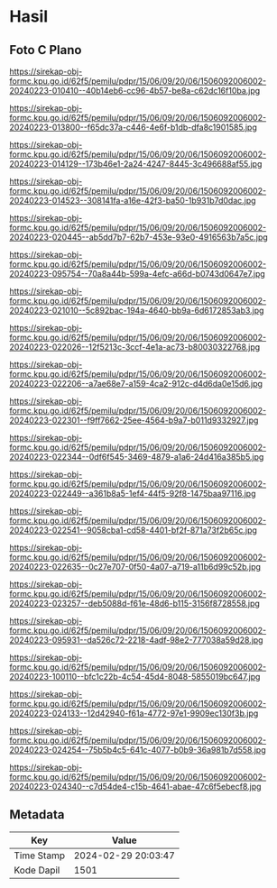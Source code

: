 # Hasil

## Foto C Plano

https://sirekap-obj-formc.kpu.go.id/62f5/pemilu/pdpr/15/06/09/20/06/1506092006002-20240223-010410--40b14eb6-cc96-4b57-be8a-c62dc16f10ba.jpg

https://sirekap-obj-formc.kpu.go.id/62f5/pemilu/pdpr/15/06/09/20/06/1506092006002-20240223-013800--f65dc37a-c446-4e6f-b1db-dfa8c1901585.jpg

https://sirekap-obj-formc.kpu.go.id/62f5/pemilu/pdpr/15/06/09/20/06/1506092006002-20240223-014129--173b46e1-2a24-4247-8445-3c496688af55.jpg

https://sirekap-obj-formc.kpu.go.id/62f5/pemilu/pdpr/15/06/09/20/06/1506092006002-20240223-014523--308141fa-a16e-42f3-ba50-1b931b7d0dac.jpg

https://sirekap-obj-formc.kpu.go.id/62f5/pemilu/pdpr/15/06/09/20/06/1506092006002-20240223-020445--ab5dd7b7-62b7-453e-93e0-4916563b7a5c.jpg

https://sirekap-obj-formc.kpu.go.id/62f5/pemilu/pdpr/15/06/09/20/06/1506092006002-20240223-095754--70a8a44b-599a-4efc-a66d-b0743d0647e7.jpg

https://sirekap-obj-formc.kpu.go.id/62f5/pemilu/pdpr/15/06/09/20/06/1506092006002-20240223-021010--5c892bac-194a-4640-bb9a-6d6172853ab3.jpg

https://sirekap-obj-formc.kpu.go.id/62f5/pemilu/pdpr/15/06/09/20/06/1506092006002-20240223-022026--12f5213c-3ccf-4e1a-ac73-b80030322768.jpg

https://sirekap-obj-formc.kpu.go.id/62f5/pemilu/pdpr/15/06/09/20/06/1506092006002-20240223-022206--a7ae68e7-a159-4ca2-912c-d4d6da0e15d6.jpg

https://sirekap-obj-formc.kpu.go.id/62f5/pemilu/pdpr/15/06/09/20/06/1506092006002-20240223-022301--f9ff7662-25ee-4564-b9a7-b011d9332927.jpg

https://sirekap-obj-formc.kpu.go.id/62f5/pemilu/pdpr/15/06/09/20/06/1506092006002-20240223-022344--0df6f545-3469-4879-a1a6-24d416a385b5.jpg

https://sirekap-obj-formc.kpu.go.id/62f5/pemilu/pdpr/15/06/09/20/06/1506092006002-20240223-022449--a361b8a5-1ef4-44f5-92f8-1475baa97116.jpg

https://sirekap-obj-formc.kpu.go.id/62f5/pemilu/pdpr/15/06/09/20/06/1506092006002-20240223-022541--9058cba1-cd58-4401-bf2f-871a73f2b65c.jpg

https://sirekap-obj-formc.kpu.go.id/62f5/pemilu/pdpr/15/06/09/20/06/1506092006002-20240223-022635--0c27e707-0f50-4a07-a719-a11b6d99c52b.jpg

https://sirekap-obj-formc.kpu.go.id/62f5/pemilu/pdpr/15/06/09/20/06/1506092006002-20240223-023257--deb5088d-f61e-48d6-b115-3156f8728558.jpg

https://sirekap-obj-formc.kpu.go.id/62f5/pemilu/pdpr/15/06/09/20/06/1506092006002-20240223-095931--da526c72-2218-4adf-98e2-777038a59d28.jpg

https://sirekap-obj-formc.kpu.go.id/62f5/pemilu/pdpr/15/06/09/20/06/1506092006002-20240223-100110--bfc1c22b-4c54-45d4-8048-5855019bc647.jpg

https://sirekap-obj-formc.kpu.go.id/62f5/pemilu/pdpr/15/06/09/20/06/1506092006002-20240223-024133--12d42940-f61a-4772-97e1-9909ec130f3b.jpg

https://sirekap-obj-formc.kpu.go.id/62f5/pemilu/pdpr/15/06/09/20/06/1506092006002-20240223-024254--75b5b4c5-641c-4077-b0b9-36a981b7d558.jpg

https://sirekap-obj-formc.kpu.go.id/62f5/pemilu/pdpr/15/06/09/20/06/1506092006002-20240223-024340--c7d54de4-c15b-4641-abae-47c6f5ebecf8.jpg


## Metadata

| Key        | Value               |
| ---------- | ------------------- |
| Time Stamp | 2024-02-29 20:03:47 |
| Kode Dapil | 1501                |



